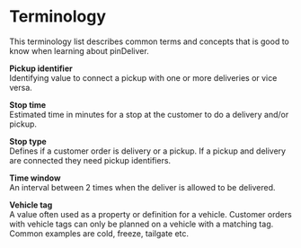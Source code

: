 # Terminology

This terminology list describes common terms and concepts that is good to know when learning about pinDeliver.

**Pickup identifier**  
Identifying value to connect a pickup with one or more deliveries or vice versa.

**Stop time**  
Estimated time in minutes for a stop at the customer to do a delivery and/or pickup.

**Stop type**  
Defines if a customer order is delivery or a pickup. If a pickup and delivery are connected they need pickup identifiers.

**Time window**  
An interval between 2 times when the deliver is allowed to be delivered.

**Vehicle tag**  
A value often used as a property or definition for a vehicle. Customer orders with vehicle tags can only be planned on a vehicle with a matching tag. Common examples are cold, freeze, tailgate etc.
